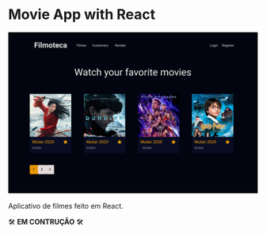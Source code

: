 # Movie App with React 

![App Image](background.png)

Aplicativo de filmes feito em React.

🛠 **EM CONTRUÇÂO** 🛠